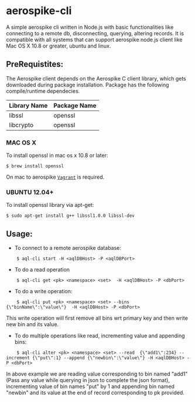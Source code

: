 # aerospike-cli
A simple aerospike cli written in Node.js with basic functionalities like connecting to a remote db, disconnecting, querying, altering records. It is compatible with all systems that can support aerospike node.js client like Mac OS X 10.8 or greater, ubuntu and linux. 


## PreRequistites:

The Aerospike client depends on the Aerospike C client library, which gets downloaded during package installation. Package has the following compile/runtime dependecies.

Library Name | Package Name
------------ | -------------
libssl | openssl
libcrypto | openssl

### MAC OS X
To install openssl in mac os x 10.8 or later:
    
    $ brew install openssl

On mac to aerospike [`Vagrant`](https://www.aerospike.com/docs/operations/install/vagrant/mac/using-vagrant.html) is required.

### UBUNTU 12.04+
To install openssl library via apt-get:

    $ sudo apt-get install g++ libssl1.0.0 libssl-dev


## Usage:

* To connect to a remote aerospike database:
```
    $ aql-cli start -H <aqlDBHost> -P <aqlDBPort>
```    

* To do a read operation 
```    
    $ aql-cli get <pk> <namespace> <set>  -H <aqlDBHost> -P <dbPort>
```    

* To do a write operation:
```    
    $ aql-cli put <pk> <namespace> <set> --bins {\"binName\":\"value\"}  -H <aqlDBHost> -P <dbPort>
```    

This write operation will first remove all bins wrt primary key and then write new bin and its value.

* To do multiple operations like read, incrementing value and appending bins:
```    
    $ aql-cli alter <pk> <namespace> <set> --read  {\"add1\":234} --increment {\"put\":1} --append {\"newbin\":\"value\"} -H <aqlDBHost> -P <dbPort>
```
 In above example we are reading value corresponding to bin named "add1" (Pass any value while querying in json to complete the json format), incrementing value of bin names "put" by 1 and appending bin named "newbin" and its value at the end of record corresponding to pk provided.
